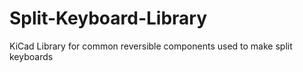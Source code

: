 # Split-Keyboard-Library
KiCad Library for common reversible components used to make split keyboards
